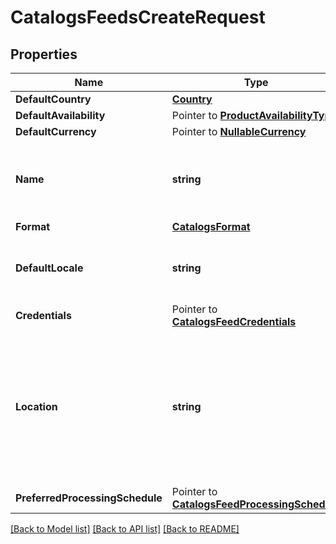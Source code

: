 # CatalogsFeedsCreateRequest

## Properties

Name | Type | Description | Notes
------------ | ------------- | ------------- | -------------
**DefaultCountry** | [**Country**](Country.md) |  | [optional] 
**DefaultAvailability** | Pointer to [**ProductAvailabilityType**](ProductAvailabilityType.md) |  | [optional] 
**DefaultCurrency** | Pointer to [**NullableCurrency**](NullableCurrency.md) |  | [optional] 
**Name** | **string** | A human-friendly name associated to a given feed. | 
**Format** | [**CatalogsFormat**](CatalogsFormat.md) |  | 
**DefaultLocale** | **string** | The locale used within a feed for product descriptions. | [optional] 
**Credentials** | Pointer to [**CatalogsFeedCredentials**](CatalogsFeedCredentials.md) |  | [optional] 
**Location** | **string** | The URL where a feed is available for download. This URL is what Pinterest will use to download a feed for processing. | 
**PreferredProcessingSchedule** | Pointer to [**CatalogsFeedProcessingSchedule**](CatalogsFeedProcessingSchedule.md) |  | [optional] 

[[Back to Model list]](../README.md#documentation-for-models) [[Back to API list]](../README.md#documentation-for-api-endpoints) [[Back to README]](../README.md)


